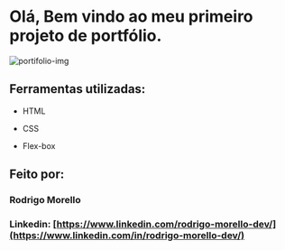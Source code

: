 
# Olá, Bem vindo ao meu primeiro projeto de portfólio.

![portifolio-img](https://github.com/user-attachments/assets/b6d6c1c2-6ecd-49f6-a935-ea97b4a3e0f2)

## Ferramentas utilizadas:

* HTML


* CSS

* Flex-box

## Feito por:

### Rodrigo Morello

### Linkedin: [https://www.linkedin.com/rodrigo-morello-dev/](https://www.linkedin.com/in/rodrigo-morello-dev/)


